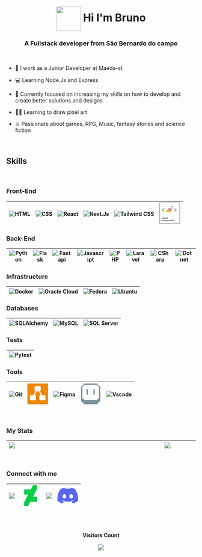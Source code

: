 <h1 align="center"> <img src="https://media3.giphy.com/media/KCXSTJhTuAM8g5Qzay/giphy.gif?cid=790b7611dec75bc43ffe45778aebbfb5270659b28f4f8109&rid=giphy.gif&ct=s" width="65px" height="65px" align="center"> Hi I'm Bruno</h1>
<h3 align="center">A Fullstack developer from São Bernardo do campo</h3>

<br>

- 💼 I work as a Junior Developer at Maeda-st

- 💻 Learning Node.Js and Express

- 🔭 Currently focused on increasing my skills on how to develop and create better solutions and designs

- ✍🏻 Learning to draw pixel art

- ⚔️ Passionate about games, RPG, Music, fantasy stories and science fiction

<br>

## Skills

<br>

### **Front-End**


<img alt='HTML' title='HTML' width=55 src="https://cdn.jsdelivr.net/gh/devicons/devicon/icons/html5/html5-original.svg" />|<img alt='CSS' title='CSS' width=55 src="https://cdn.jsdelivr.net/gh/devicons/devicon/icons/css3/css3-original.svg" />|<img alt='React' title='React' width=55 src="https://cdn.jsdelivr.net/gh/devicons/devicon/icons/react/react-original.svg" />|<img alt='Next.Js' title='Next.Js' width=55 src="https://cdn.jsdelivr.net/gh/devicons/devicon/icons/nextjs/nextjs-original.svg" />|<img alt='Tailwind CSS' title='Tailwind CSS' width=55 src="https://cdn.jsdelivr.net/gh/devicons/devicon/icons/tailwindcss/tailwindcss-plain.svg" />|<img alt='Styled-components' title='Styled-components' width=55 src="https://raw.githubusercontent.com/github/explore/main/topics/styled-components/styled-components.png" />
|--|--|--|--|--|--|


### **Back-End**

<img alt='Python' title='Python' src="https://cdn.jsdelivr.net/gh/devicons/devicon/icons/python/python-original.svg" width=55 />|<img alt='Flask' title='Flask' width=55 src="https://cdn.jsdelivr.net/gh/devicons/devicon/icons/flask/flask-original.svg" />|<img alt='Fastapi' title='Fastapi' width=55 src="https://cdn.jsdelivr.net/gh/devicons/devicon/icons/fastapi/fastapi-original.svg" />|<img alt='Javascript' title='Javascript' src="https://cdn.jsdelivr.net/gh/devicons/devicon/icons/javascript/javascript-original.svg" width=55 />|<img alt='PHP' title='PHP' src="https://cdn.jsdelivr.net/gh/devicons/devicon/icons/php/php-original.svg" width=55 />|<img alt='Laravel' title='Laravel' width=55 src="https://cdn.jsdelivr.net/gh/devicons/devicon/icons/laravel/laravel-plain.svg" />|<img alt='CSharp' title='C#' width=55 src="https://cdn.jsdelivr.net/gh/devicons/devicon/icons/csharp/csharp-original.svg" />|<img alt='Dotnet' title='.NET' width=55  src="https://cdn.jsdelivr.net/gh/devicons/devicon/icons/dotnetcore/dotnetcore-original.svg" />
|--|--|--|--|--|--|--|--|

### **Infrastructure**

<img alt='Docker' title='Docker' width=55 src="https://cdn.jsdelivr.net/gh/devicons/devicon/icons/docker/docker-original.svg" />|<img alt='Oracle Cloud' title='Oracle Cloud' width=55  src="https://cdn.jsdelivr.net/gh/devicons/devicon/icons/oracle/oracle-original.svg" />|<img alt='Fedora' title='Fedora' width=55 src="https://cdn.jsdelivr.net/gh/devicons/devicon/icons/fedora/fedora-original.svg" />|<img alt='Ubuntu' title='Ubuntu' width=55 src="https://cdn.jsdelivr.net/gh/devicons/devicon/icons/ubuntu/ubuntu-plain.svg" />
|--|--|--|--|

### **Databases**

<img alt='SQLAlchemy' title='SQLAlchemy' width=55 src="https://cdn.jsdelivr.net/gh/devicons/devicon/icons/sqlalchemy/sqlalchemy-original.svg" />|<img alt='MySQL' title='MySQL' width=55 src="https://cdn.jsdelivr.net/gh/devicons/devicon/icons/mysql/mysql-original.svg" />|<img alt='SQL Server' title='SQL Server' width=55 src="https://cdn.jsdelivr.net/gh/devicons/devicon/icons/microsoftsqlserver/microsoftsqlserver-plain.svg" />
|--|--|--|

### **Tests**

<img alt='Pytest' title='Pytest' width=55 src="https://cdn.jsdelivr.net/gh/devicons/devicon/icons/pytest/pytest-original.svg" />|
|--|

### **Tools**
<img alt='Git' title='Git' width=55 src="https://cdn.jsdelivr.net/gh/devicons/devicon/icons/git/git-original.svg" />|<svg role="img" viewBox="0 0 24 24"  alt='Diagrams.net' title='Diagrams.net' width=55 Fill='#F08705'  xmlns="http://www.w3.org/2000/svg"><path d="M19.69 13.419h-2.527l-2.667-4.555a1.292 1.292 0 001.035-1.28V4.16c0-.725-.576-1.312-1.302-1.312H9.771c-.726 0-1.312.576-1.312 1.301v3.435c0 .619.426 1.152 1.034 1.28l-2.666 4.555H4.309c-.725 0-1.312.576-1.312 1.301v3.435c0 .725.576 1.312 1.302 1.312h4.458c.726 0 1.312-.576 1.312-1.302v-3.434c0-.726-.576-1.312-1.301-1.312h-.437l2.645-4.523h2.059l2.656 4.523h-.438c-.725 0-1.312.576-1.312 1.301v3.435c0 .725.576 1.312 1.302 1.312H19.7c.726 0 1.312-.576 1.312-1.302v-3.434c0-.726-.576-1.312-1.301-1.312zM24 22.976c0 .565-.459 1.024-1.013 1.024H1.024A1.022 1.022 0 010 22.987V1.024C0 .459.459 0 1.013 0h21.963C23.541 0 24 .459 24 1.013z"/></svg>|<img alt='Figma' title='Figma' width=55 src="https://cdn.jsdelivr.net/gh/devicons/devicon/icons/figma/figma-original.svg" />|<svg role="img" alt='Aseprite' title='Aseprite' width=55  fill='#7D929E' viewBox="0 0 24 24" xmlns="http://www.w3.org/2000/svg"><path d="M4.006 0v1.6h15.988V0zm15.988 1.6v1.6h1.6V1.6zm1.6 1.6v14.4h-1.6v1.6H4.006v-1.6h-1.6V3.2H.809v17.6h1.599v1.6h1.599V24h15.988v-1.6h1.6v-1.6h1.598V3.2zm-19.187 0h1.599V1.6h-1.6zm4.796 3.2v6.4h1.6V6.4zm7.995 0v6.4h1.599V6.4z"/></svg>|<img alt='Vscode' title='Vscode' width=55 src="https://cdn.jsdelivr.net/gh/devicons/devicon/icons/vscode/vscode-original.svg" />|
|--|--|--|--|--|

<br>

### **My Stats**
<img width="400px" align="left" src="https://github-readme-stats-git-masterrstaa-rickstaa.vercel.app/api/top-langs/?username=Brunoazzireluto&show_icons=true&hide=cmake,c,c%2B%2B,go,swift,dart,blade&layout=compact&langs_count=6&theme=ocean_dark" />|<img width="450px" align="left" src="https://github-readme-stats-git-masterrstaa-rickstaa.vercel.app/api?username=Brunoazzireluto&theme=ocean_dark"/>
|--|--|


<br>

<div align='left'>

### **Connect with me**

<a href="https://www.linkedin.com/in/brunoazzireluto/"><img src="https://cdn.jsdelivr.net/gh/devicons/devicon/icons/linkedin/linkedin-original.svg" width=55 /></a>|<a href="https://www.deviantart.com/brunoazzireluto"><svg role="img" viewBox="0 0 24 24" fill='#05CC47' width=55 xmlns="http://www.w3.org/2000/svg"><title>DeviantArt</title><path d="M19.207 4.794l.23-.43V0H15.07l-.436.44-2.058 3.925-.646.436H4.58v5.993h4.04l.36.436-4.175 7.98-.24.43V24H8.93l.436-.44 2.07-3.925.644-.436h7.35v-5.993h-4.05l-.36-.438 4.186-7.977z"/></svg></a>|<a href='https://twitter.com/Azzireluto'><img src="https://cdn.jsdelivr.net/gh/devicons/devicon/icons/twitter/twitter-original.svg" width=55 /></a>|<a href="https://discordapp.com/users/457705373722345473"><svg role="img" viewBox="0 0 24 24" fill='#5865F2' width=55 xmlns="http://www.w3.org/2000/svg"><title>Discord</title><path d="M20.317 4.3698a19.7913 19.7913 0 00-4.8851-1.5152.0741.0741 0 00-.0785.0371c-.211.3753-.4447.8648-.6083 1.2495-1.8447-.2762-3.68-.2762-5.4868 0-.1636-.3933-.4058-.8742-.6177-1.2495a.077.077 0 00-.0785-.037 19.7363 19.7363 0 00-4.8852 1.515.0699.0699 0 00-.0321.0277C.5334 9.0458-.319 13.5799.0992 18.0578a.0824.0824 0 00.0312.0561c2.0528 1.5076 4.0413 2.4228 5.9929 3.0294a.0777.0777 0 00.0842-.0276c.4616-.6304.8731-1.2952 1.226-1.9942a.076.076 0 00-.0416-.1057c-.6528-.2476-1.2743-.5495-1.8722-.8923a.077.077 0 01-.0076-.1277c.1258-.0943.2517-.1923.3718-.2914a.0743.0743 0 01.0776-.0105c3.9278 1.7933 8.18 1.7933 12.0614 0a.0739.0739 0 01.0785.0095c.1202.099.246.1981.3728.2924a.077.077 0 01-.0066.1276 12.2986 12.2986 0 01-1.873.8914.0766.0766 0 00-.0407.1067c.3604.698.7719 1.3628 1.225 1.9932a.076.076 0 00.0842.0286c1.961-.6067 3.9495-1.5219 6.0023-3.0294a.077.077 0 00.0313-.0552c.5004-5.177-.8382-9.6739-3.5485-13.6604a.061.061 0 00-.0312-.0286zM8.02 15.3312c-1.1825 0-2.1569-1.0857-2.1569-2.419 0-1.3332.9555-2.4189 2.157-2.4189 1.2108 0 2.1757 1.0952 2.1568 2.419 0 1.3332-.9555 2.4189-2.1569 2.4189zm7.9748 0c-1.1825 0-2.1569-1.0857-2.1569-2.419 0-1.3332.9554-2.4189 2.1569-2.4189 1.2108 0 2.1757 1.0952 2.1568 2.419 0 1.3332-.946 2.4189-2.1568 2.4189Z"/></svg></a>
|--|--|--|--|

</div>

<br>

<div align="center">
  <br><p align="centre"><b>Visitors Count</b></p>  
  <p align="center"><img align="center" src="https://profile-counter.glitch.me/Brunoazzireluto/count.svg" /></p> 
<br></div>
